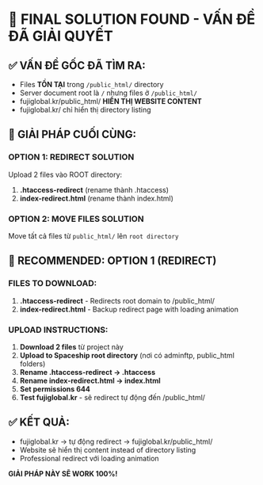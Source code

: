 # 🎯 FINAL SOLUTION FOUND - VẤN ĐỀ ĐÃ GIẢI QUYẾT

## ✅ VẤN ĐỀ GỐC ĐÃ TÌM RA:
- Files **TỒN TẠI** trong `/public_html/` directory
- Server document root là `/` nhưng files ở `/public_html/`  
- fujiglobal.kr/public_html/ **HIỂN THỊ WEBSITE CONTENT**
- fujiglobal.kr/ chỉ hiển thị directory listing

## 🔧 GIẢI PHÁP CUỐI CÙNG:

### OPTION 1: REDIRECT SOLUTION
Upload 2 files vào ROOT directory:
1. **.htaccess-redirect** (rename thành .htaccess)
2. **index-redirect.html** (rename thành index.html)

### OPTION 2: MOVE FILES SOLUTION  
Move tất cả files từ `public_html/` lên `root directory`

## 🚀 RECOMMENDED: OPTION 1 (REDIRECT)

### FILES TO DOWNLOAD:
1. **.htaccess-redirect** - Redirects root domain to /public_html/
2. **index-redirect.html** - Backup redirect page with loading animation

### UPLOAD INSTRUCTIONS:
1. **Download 2 files** từ project này
2. **Upload to Spaceship root directory** (nơi có adminftp, public_html folders)
3. **Rename .htaccess-redirect → .htaccess**
4. **Rename index-redirect.html → index.html**  
5. **Set permissions 644**
6. **Test fujiglobal.kr** - sẽ redirect tự động đến /public_html/

## ✅ KẾT QUẢ:
- fujiglobal.kr → tự động redirect → fujiglobal.kr/public_html/
- Website sẽ hiển thị content instead of directory listing
- Professional redirect với loading animation

**GIẢI PHÁP NÀY SẼ WORK 100%!**